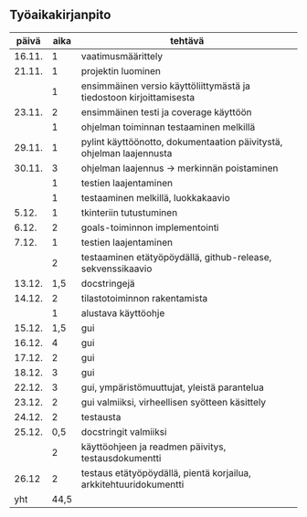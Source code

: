 ## Työaikakirjanpito


| päivä | aika | tehtävä |
| --- | --- | --- |
| 16.11. | 1 | vaatimusmäärittely |
| 21.11. | 1 | projektin luominen |
| | 1 | ensimmäinen versio käyttöliittymästä ja tiedostoon kirjoittamisesta |
| 23.11. | 2 | ensimmäinen testi ja coverage käyttöön |
| | 1 | ohjelman toiminnan testaaminen melkillä |
| 29.11. | 1 | pylint käyttöönotto, dokumentaation päivitystä, ohjelman laajennusta |
| 30.11. | 3 | ohjelman laajennus -> merkinnän poistaminen |
| | 1 | testien laajentaminen |
| | 1 | testaaminen melkillä, luokkakaavio |
| 5.12. | 1 | tkinteriin tutustuminen |
| 6.12. | 2 | goals-toiminnon implementointi |
| 7.12. | 1 | testien laajentaminen |
| | 2 | testaaminen etätyöpöydällä, github-release, sekvenssikaavio |
| 13.12. | 1,5 | docstringejä |
| 14.12. | 2 | tilastotoiminnon rakentamista |
| | 1 | alustava käyttöohje |
| 15.12. | 1,5 | gui |
| 16.12. | 4 | gui |
| 17.12. | 2 | gui |
| 18.12. | 3 | gui |
| 22.12. | 3 | gui, ympäristömuuttujat, yleistä parantelua |
| 23.12. | 2 | gui valmiiksi, virheellisen syötteen käsittely |
| 24.12. | 2 | testausta |
| 25.12. | 0,5 | docstringit valmiiksi |
| | 2 | käyttöohjeen ja readmen päivitys, testausdokumentti |
| 26.12 | 2 | testaus etätyöpöydällä, pientä korjailua, arkkitehtuuridokumentti |
| yht | 44,5 | |
